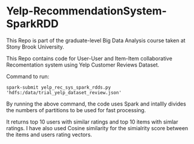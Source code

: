 # Yelp-RecommendationSystem-SparkRDD

This Repo is part of the graduate-level Big Data Analysis course taken at Stony Brook University.

This Repo contains code for User-User and Item-Item collaborative Recomentation system using Yelp Customer Reviews Dataset.

Command to run:

```
spark-submit yelp_rec_sys_spark_rdds.py 'hdfs:/data/trial_yelp_dataset_review.json'
```

By running the above command, the code uses Spark and intallly divides the numbers of partitions to be used for fast processing.

It returns top 10 users with similar ratings and top 10 items with simlar ratings. I have also used Cosine similarity for the simialrity score between the items and users rating vectors.



